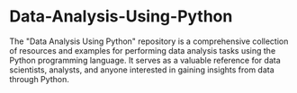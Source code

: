 # Data-Analysis-Using-Python
The "Data Analysis Using Python" repository is a comprehensive collection of resources and examples for performing data analysis tasks using the Python programming language. It serves as a valuable reference for data scientists, analysts, and anyone interested in gaining insights from data through Python.
